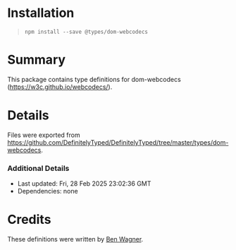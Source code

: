 # Installation
> `npm install --save @types/dom-webcodecs`

# Summary
This package contains type definitions for dom-webcodecs (https://w3c.github.io/webcodecs/).

# Details
Files were exported from https://github.com/DefinitelyTyped/DefinitelyTyped/tree/master/types/dom-webcodecs.

### Additional Details
 * Last updated: Fri, 28 Feb 2025 23:02:36 GMT
 * Dependencies: none

# Credits
These definitions were written by [Ben Wagner](https://github.com/dogben).
